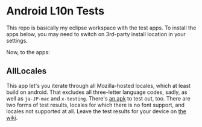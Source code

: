 Android L10n Tests
==================

This repo is basically my eclipse workspace with the test apps. To install the
apps below, you may need to switch on 3rd-party install location in your
settings.

Now, to the apps:

AllLocales
----------

This app let's you iterate through all Mozilla-hosted locales, which at least 
build on android. That excludes all three-letter language codes, sadly, as
well as `ja-JP-mac` and `x-testing`. There's
[an apk](http://people.mozilla.org/~axel/AllLocales.apk) to test out, too.
There are two forms of test results, locales for which there is no font
support, and locales not supported at all. Leave the test results for
your device on 
[the wiki](https://wiki.mozilla.org/L10n:Mobile/Android/LocaleOSDeviceMatrics).
